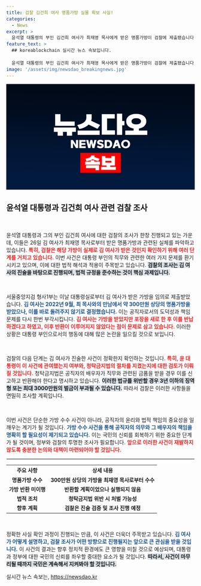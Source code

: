 ```yaml
---
title: 검찰 김건희 여사 명품가방 실물 확보 사실!
categories:
  - News
excerpt: >
  윤석열 대통령의 부인 김건희 여사가 최재영 목사에게 받은 명품가방이 검찰에 제출됐습니다. 사용 흔적을 추적하는 검찰, 청탁금지법 위반 여부는? 이례적인 만남과 가방의 행방이 드러날까? 클릭하여 숨겨진 진실을 확인하세요!
feature_text: >
  ## koreablockchain 실시간 뉴스 속보입니다.

  윤석열 대통령의 부인 김건희 여사가 최재영 목사에게 받은 명품가방이 검찰에 제출됐습니다. 사용 흔적을 추적하는 검찰, 청탁금지법 위반 여부는? 이례적인 만남과 가방의 행방이 드러날까? 클릭하여 숨겨진 진실을 확인하세요!
image: '/assets/img/newsdao_breakingnews.jpg'
---
```


<p><img src="/assets/img/newsdao_breakingnews.jpg" alt="koreablockchain 속보" /></p>

<h2 data-ke-size="size26">윤석열 대통령과 김건희 여사 관련 검찰 조사</h2>

<p data-ke-size="size16">&nbsp;</p>

<p>윤석열 대통령과 그의 부인 김건희 여사에 대한 검찰의 조사가 한창 진행되고 있는 가운데, 이들은 26일 김 여사가 최재영 목사로부터 받은 명품가방과 관련된 실체를 파악하고 있습니다. <b><span style="color: #ee2323;">특히, 검찰은 해당 가방이 실제로 김 여사가 받은 것인지 확인하기 위해 여러 단계를 거치고 있습니다.</span></b> 이번 사건은 대통령 부인의 직무와 관련한 여러 가지 문제를 환기시키고 있으며, 이에 대한 법적 해석과 적용이 주목받고 있습니다. <b><span style="background-color: #21538527;">검찰의 조사는 김 여사의 진술을 바탕으로 진행되며, 법적 규정을 준수하는 것이 핵심 과제입니다.</span></b></p>

<p data-ke-size="size16">&nbsp;</p>

<p>서울중앙지검 형사1부는 이날 대통령실로부터 김 여사가 받은 가방을 임의로 제출받았습니다. <b><span style="color: #1a5490;">김 여사는 2022년 9월, 최 목사와의 만남에서 약 300만원 상당의 명품가방을 받았으나, 이를 바로 돌려주지 않기로 결정했습니다.</span></b> 이는 공직자로서의 도덕성과 책임 문제를 다시 한번 부각시킵니다. <b><span style="color: #ee2323;">김 여사는 가방을 받았지만 포장을 새로 한 후 이를 반납하겠다고 하였고, 이후 반환이 이루어지지 않았다는 점이 문제로 삼고 있습니다.</span></b> 이러한 상황은 대통령 부인으로서의 행동에 대해 많은 논란을 일으킬 것으로 보입니다.</p>

<p data-ke-size="size16">&nbsp;</p>

<p>검찰의 다음 단계는 김 여사가 진술한 사건이 정확한지 확인하는 것입니다. <b><span style="color: #ee2323;">특히, 윤 대통령이 이 사건에 관여했는지 여부와, 청탁금지법의 절차를 지켰는지에 대한 검토가 이뤄질 것입니다.</span></b> 청탁금지법은 공직자의 배우자가 직무와 관련된 금품을 받을 경우 이를 신고하고 반환해야 한다고 명시하고 있습니다. <b><span style="background-color: #21538527;">이러한 법규를 위반할 경우 3년 이하의 징역형 또는 최대 3000만원의 벌금이 부과될 수 있습니다.</span></b> 따라서 검찰은 이러한 사항들을 면밀히 조사할 계획입니다.</p>

<p data-ke-size="size16">&nbsp;</p>

<p>이번 사건은 단순한 가방 수수 사건이 아니라, 공직자의 윤리와 법적 책임의 중요성을 일깨우는 계기가 될 것입니다. <b><span style="color: #1a5490;">가방 수수 사건을 통해 공직자의 의무와 그 배우자의 책임을 명확히 할 필요성이 제기되고 있습니다.</span></b> 이는 국민의 신뢰를 회복하기 위한 중요한 단계가 될 것이며, 정부와 검찰의 투명한 조사가 필요합니다. <b><span style="color: #ee2323;">앞으로 이러한 사건이 재발하지 않도록 충분한 논의와 대책이 마련되어야 할 것입니다.</span></b></p>

<hr style="border: 1px solid #ddd;"/>

<table style="width: 100%; border-collapse: collapse;">
  <tr>
    <th style="text-align: center; height: 17px;"><b>주요 사항</b></th>
    <th style="text-align: center; height: 17px;"><b>상세 내용</b></th>
  </tr>
  <tr>
    <td style="text-align: center; height: 17px;"><b>명품가방 수수</b></td>
    <td style="text-align: center; height: 17px;"><b>300만원 상당의 가방을 최재영 목사로부터 수수</b></td>
  </tr>
  <tr>
    <td style="text-align: center; height: 17px;"><b>가방 반환 미이행</b></td>
    <td style="text-align: center; height: 17px;"><b>반환할 계획이었으나 실행되지 않음</b></td>
  </tr>
  <tr>
    <td style="text-align: center; height: 17px;"><b>법적 조치</b></td>
    <td style="text-align: center; height: 17px;"><b>청탁금지법 위반 시 처벌 가능성</b></td>
  </tr>
  <tr>
    <td style="text-align: center; height: 17px;"><b>향후 계획</b></td>
    <td style="text-align: center; height: 17px;"><b>검찰은 진술 검증 및 조사 진행 예정</b></td>
  </tr>
</table>

<p data-ke-size="size16">&nbsp;</p>

<p>정확한 사실 확인 과정이 진행되는 만큼, 이 사건은 더욱더 주목받고 있습니다. <b><span style="color: #1a5490;">김 여사가 어떻게 설명하고, 검찰 조사가 어떤 방향으로 진행될지는 앞으로 큰 관심을 받을 것입니다.</span></b> 이 사건의 결과는 향후 정치적 환경에도 큰 영향을 미칠 것으로 예상되며, 대통령과 정부에 대한 국민의 신뢰를 좌우할 중대한 요소가 될 것입니다. <b><span style="background-color: #21538527;">따라서, 사건이 마무리될 때까지 국민은 계속해서 지켜봐야 할 것입니다.</span></b></p>
실시간 뉴스 속보는, <a href="https://newsdao.kr" rel="dofollow">https://newsdao.kr</a>


